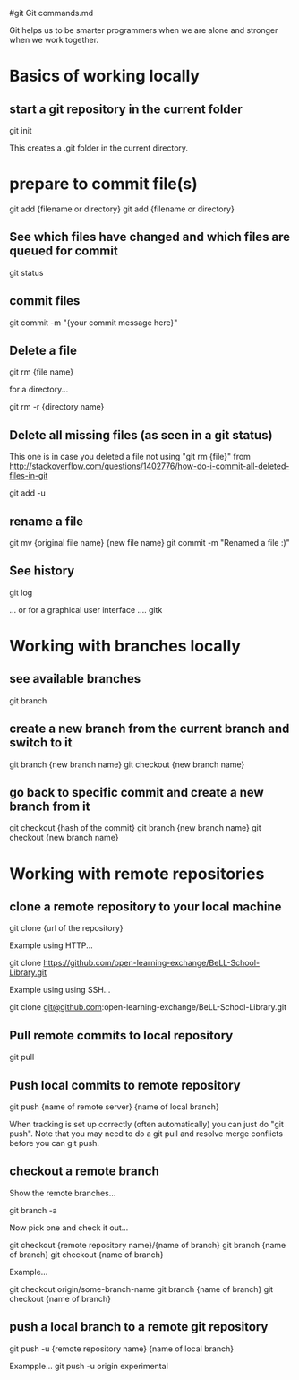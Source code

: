 #git Git commands.md

Git helps us to be smarter programmers when we are alone and stronger when we work together.

# Basics of working locally


## start a git repository in the current folder
git init

This creates a .git folder in the current directory.


# prepare to commit file(s)
git add {filename or directory}
git add {filename or directory}


## See which files have changed and which files are queued for commit
git status


## commit files
git commit -m "{your commit message here}"


## Delete a file
git rm {file name}

for a directory...

git rm -r {directory name}


## Delete all missing files (as seen in a git status)
This one is in case you deleted a file not using "git rm {file}"
from http://stackoverflow.com/questions/1402776/how-do-i-commit-all-deleted-files-in-git

git add -u


## rename a file
git mv {original file name} {new file name}
git commit -m "Renamed a file :)"


## See history
git log

... or for a graphical user interface ....
gitk



# Working with branches locally

## see available branches
git branch

## create a new branch from the current branch and switch to it
git branch {new branch name}
git checkout {new branch name}

## go back to specific commit and create a new branch from it
git checkout {hash of the commit}
git branch {new branch name}
git checkout {new branch name}



# Working with remote repositories

## clone a remote repository to your local machine
git clone {url of the repository}

Example using HTTP... 

git clone https://github.com/open-learning-exchange/BeLL-School-Library.git

Example using using SSH...

git clone git@github.com:open-learning-exchange/BeLL-School-Library.git


## Pull remote commits to local repository
git pull


## Push local commits to remote repository
git push {name of remote server} {name of local branch}

When tracking is set up correctly (often automatically) you can just do "git push".  Note that you may need to do a git pull and resolve merge conflicts before you can git push.


## checkout a remote branch
Show the remote branches...

git branch -a

Now pick one and check it out...

git checkout {remote repository name}/{name of branch}
git branch {name of branch}
git checkout {name of branch}

Example...

git checkout origin/some-branch-name
git branch {name of branch}
git checkout {name of branch}


## push a local branch to a remote git repository
git push -u {remote repository name} {name of local branch}

Exampple...
git push -u origin experimental







